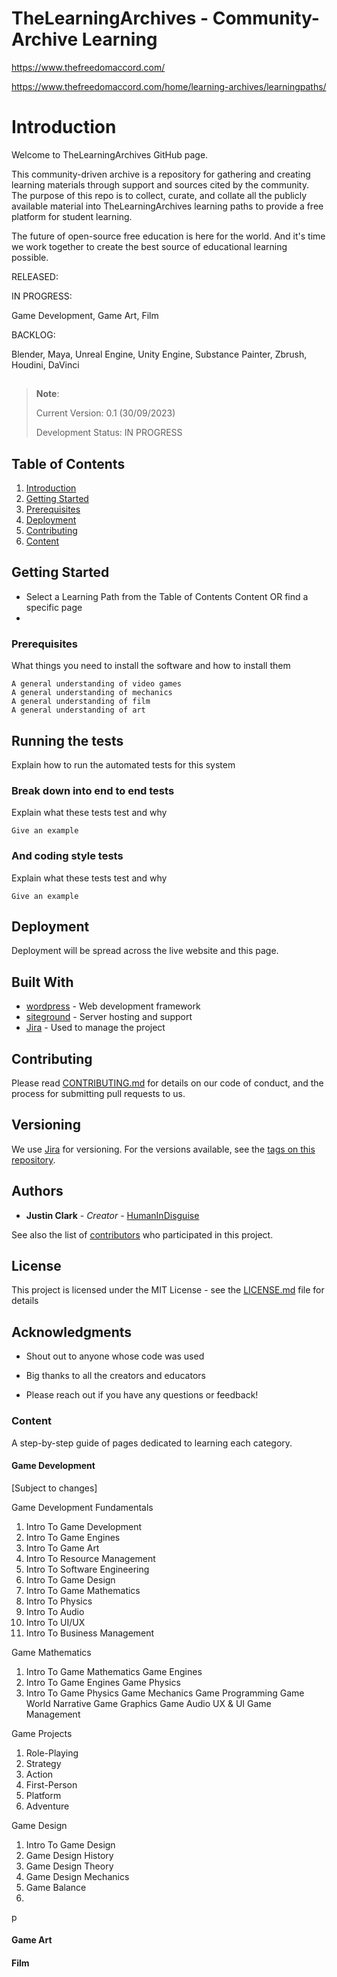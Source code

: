 # TheLearningArchives - Community-Archive Learning

https://www.thefreedomaccord.com/

https://www.thefreedomaccord.com/home/learning-archives/learningpaths/

# Introduction
Welcome to TheLearningArchives GitHub page. 

This community-driven archive is a repository for gathering and creating learning materials through support and sources cited by the community. The purpose of this repo is to collect, curate, and collate all the publicly available material into TheLearningArchives learning paths to provide a free platform for student learning. 

The future of open-source free education is here for the world. And it's time we work together to create the best source of educational learning possible.


RELEASED:

IN PROGRESS:

Game Development,
Game Art,
Film

BACKLOG:

Blender,
Maya,
Unreal Engine,
Unity Engine,
Substance Painter,
Zbrush,
Houdini,
DaVinci

##
> **Note**:
>
> Current Version: 0.1 (30/09/2023)
> 
> Development Status: IN PROGRESS
##

## Table of Contents

  1. [Introduction](#introduction)
  1. [Getting Started](#getting-started)
  1. [Prerequisites](#prerequisites)
  1. [Deployment](#deployment)
  1. [Contributing](#contributing)
  1. [Content](#content)


## Getting Started

- Select a Learning Path from the Table of Contents Content OR find a specific page
- 

### Prerequisites

What things you need to install the software and how to install them

```
A general understanding of video games
A general understanding of mechanics
A general understanding of film
A general understanding of art
```



## Running the tests

Explain how to run the automated tests for this system

### Break down into end to end tests

Explain what these tests test and why

```
Give an example
```

### And coding style tests

Explain what these tests test and why

```
Give an example
```

## Deployment

Deployment will be spread across the live website and this page.

## Built With

* [wordpress](https://wordpress.org/) - Web development framework
* [siteground](https://siteground.com) - Server hosting and support
* [Jira](https://www.atlassian.com/software/jira) - Used to manage the project

## Contributing

Please read [CONTRIBUTING.md]() for details on our code of conduct, and the process for submitting pull requests to us.

## Versioning

We use [Jira](https://www.atlassian.com/software/jira) for versioning. For the versions available, see the [tags on this repository](https://github.com/your/project/tags). 

## Authors

* **Justin Clark** - *Creator* - [HumanInDisguise](https://github.com/HumanInDisguise)

See also the list of [contributors](https://github.com/your/project/contributors) who participated in this project.

## License

This project is licensed under the MIT License - see the [LICENSE.md](LICENSE.md) file for details

## Acknowledgments

* Shout out to anyone whose code was used
* Big thanks to all the creators and educators


* Please reach out if you have any questions or feedback!

### Content

A step-by-step guide of pages dedicated to learning each category.

#### Game Development

[Subject to changes]

Game Development Fundamentals
1. Intro To Game Development
2. Intro To Game Engines
3. Intro To Game Art
4. Intro To Resource Management
5. Intro To Software Engineering
6. Intro To Game Design
7. Intro To Game Mathematics
8. Intro To Physics
9. Intro To Audio
10. Intro To UI/UX
11. Intro To Business Management

Game Mathematics
1. Intro To Game Mathematics
Game Engines
1. Intro To Game Engines
Game Physics
1. Intro To Game Physics
Game Mechanics
Game Programming
Game World
Narrative
Game Graphics
Game Audio
UX & UI
Game Management

Game Projects
1. Role-Playing
2. Strategy
3. Action
4. First-Person
5. Platform
6. Adventure


Game Design
1.  Intro To Game Design
2.  Game Design History
3.  Game Design Theory
4.  Game Design Mechanics
5.  Game Balance
6.  

p
#### Game Art


#### Film


